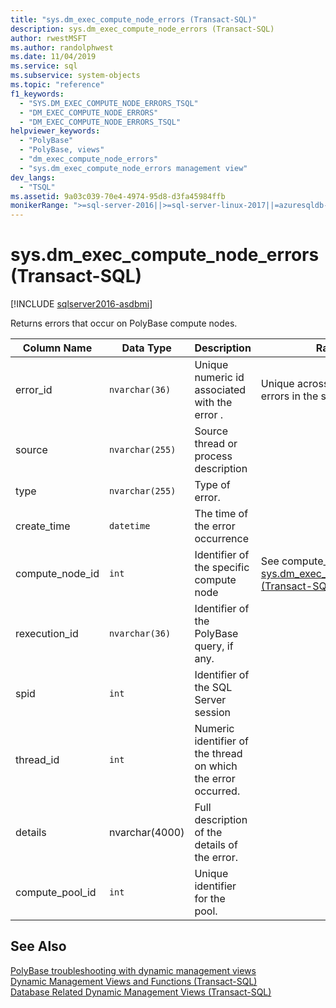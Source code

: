 ```yaml
---
title: "sys.dm_exec_compute_node_errors (Transact-SQL)"
description: sys.dm_exec_compute_node_errors (Transact-SQL)
author: rwestMSFT
ms.author: randolphwest
ms.date: 11/04/2019
ms.service: sql
ms.subservice: system-objects
ms.topic: "reference"
f1_keywords:
  - "SYS.DM_EXEC_COMPUTE_NODE_ERRORS_TSQL"
  - "DM_EXEC_COMPUTE_NODE_ERRORS"
  - "DM_EXEC_COMPUTE_NODE_ERRORS_TSQL"
helpviewer_keywords:
  - "PolyBase"
  - "PolyBase, views"
  - "dm_exec_compute_node_errors"
  - "sys.dm_exec_compute_node_errors management view"
dev_langs:
  - "TSQL"
ms.assetid: 9a03c039-70e4-4974-95d8-d3fa45984ffb
monikerRange: ">=sql-server-2016||>=sql-server-linux-2017||=azuresqldb-mi-current"
---
```

# sys.dm_exec_compute_node_errors (Transact-SQL)

[!INCLUDE [sqlserver2016-asdbmi](../../includes/applies-to-version/sqlserver2016-asdbmi.md)]

  Returns errors that occur on PolyBase compute nodes.  
  
|Column Name|Data Type|Description|Range|  
|-----------------|---------------|-----------------|-----------|  
|error_id|`nvarchar(36)`|Unique numeric id associated with the error .|Unique across all query errors in the system|  
|source|`nvarchar(255)`|Source thread or process description||  
|type|`nvarchar(255)`|Type of error.||  
|create_time|`datetime`|The time of the error occurrence||  
|compute_node_id|`int`|Identifier of the specific compute node|See compute_node_id of [sys.dm_exec_compute_nodes &#40;Transact-SQL&#41;](../../relational-databases/system-dynamic-management-views/sys-dm-exec-compute-nodes-transact-sql.md)|  
|rexecution_id|`nvarchar(36)`|Identifier of the PolyBase query, if any.||  
|spid|`int`|Identifier of the SQL Server session||  
|thread_id|`int`|Numeric identifier of the thread on which the error occurred.||  
|details|nvarchar(4000)|Full description of the details of the error.||
|compute_pool_id|`int`|Unique identifier for the pool.|

  
## See Also  
 [PolyBase troubleshooting with dynamic management views](/previous-versions/sql/sql-server-2016/mt146389(v=sql.130))   
 [Dynamic Management Views and Functions &#40;Transact-SQL&#41;](~/relational-databases/system-dynamic-management-views/system-dynamic-management-views.md)   
 [Database Related Dynamic Management Views &#40;Transact-SQL&#41;](../../relational-databases/system-dynamic-management-views/database-related-dynamic-management-views-transact-sql.md)  
  
